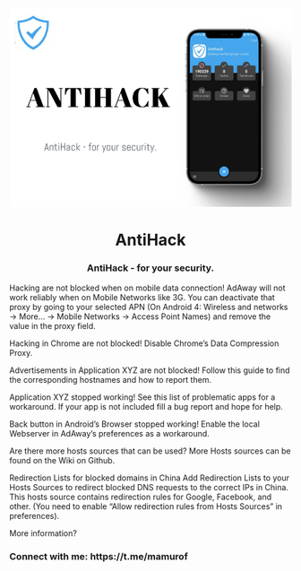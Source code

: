 <img src="metadata/uz/1.png" style="max-width: 100%; display: inline-block;" data-target="animated-image.originalImage">
<h1 align="center">AntiHack </h1>
<h3 align="center">AntiHack - for your security.</h3>


Hacking are not blocked when on mobile data connection!
AdAway will not work reliably when on Mobile Networks like 3G. You can deactivate that proxy by going to your selected APN (On Android 4: Wireless and networks -> More… -> Mobile Networks -> Access Point Names) and remove the value in the proxy field.

Hacking in Chrome are not blocked!
Disable Chrome’s Data Compression Proxy.

Advertisements in Application XYZ are not blocked!
Follow this guide to find the corresponding hostnames and how to report them.

Application XYZ stopped working!
See this list of problematic apps for a workaround. If your app is not included fill a bug report and hope for help.

Back button in Android’s Browser stopped working!
Enable the local Webserver in AdAway’s preferences as a workaround.

Are there more hosts sources that can be used?
More Hosts sources can be found on the Wiki on Github.

Redirection Lists for blocked domains in China
Add Redirection Lists to your Hosts Sources to redirect blocked DNS requests to the correct IPs in China. This hosts source contains redirection rules for Google, Facebook, and other. (You need to enable “Allow redirection rules from Hosts Sources” in preferences).

More information?

<h3 align="left">Connect with me: https://t.me/mamurof</h3>
<p align="left">
</p>




